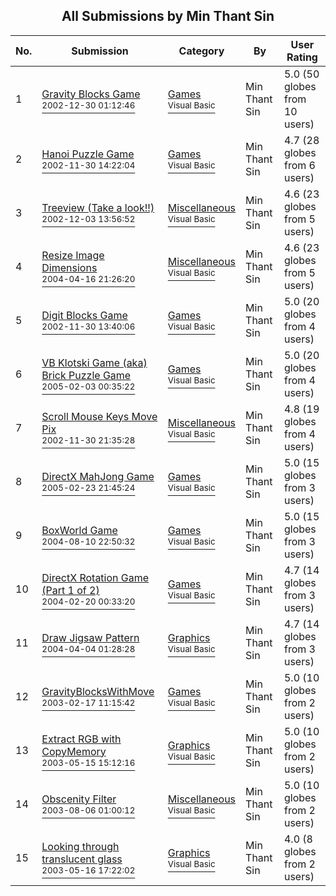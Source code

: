 ﻿<div align="center">

## All Submissions by Min Thant Sin

</div>

No.  | Submission | Category | By   | User Rating
---- | ---------- | -------- | ---- | -----------
1 | [Gravity Blocks Game<br /><sup>2002-12-30 01:12:46</sup>](https://github.com/Planet-Source-Code/min-thant-sin-gravity-blocks-game__1-42003) | [Games<br /><sup>Visual Basic</sup>](../ByCategory/games__1-38.md) | Min Thant Sin | 5.0 (50 globes from 10 users)
2 | [Hanoi Puzzle Game<br /><sup>2002-11-30 14:22:04</sup>](https://github.com/Planet-Source-Code/min-thant-sin-hanoi-puzzle-game__1-41162) | [Games<br /><sup>Visual Basic</sup>](../ByCategory/games__1-38.md) | Min Thant Sin | 4.7 (28 globes from 6 users)
3 | [Treeview \(Take a look\!\!\)<br /><sup>2002-12-03 13:56:52</sup>](https://github.com/Planet-Source-Code/min-thant-sin-treeview-take-a-look__1-41270) | [Miscellaneous<br /><sup>Visual Basic</sup>](../ByCategory/miscellaneous__1-1.md) | Min Thant Sin | 4.6 (23 globes from 5 users)
4 | [Resize Image Dimensions<br /><sup>2004-04-16 21:26:20</sup>](https://github.com/Planet-Source-Code/min-thant-sin-resize-image-dimensions__1-53204) | [Miscellaneous<br /><sup>Visual Basic</sup>](../ByCategory/miscellaneous__1-1.md) | Min Thant Sin | 4.6 (23 globes from 5 users)
5 | [Digit Blocks Game<br /><sup>2002-11-30 13:40:06</sup>](https://github.com/Planet-Source-Code/min-thant-sin-digit-blocks-game__1-41160) | [Games<br /><sup>Visual Basic</sup>](../ByCategory/games__1-38.md) | Min Thant Sin | 5.0 (20 globes from 4 users)
6 | [VB Klotski Game \(aka\) Brick Puzzle Game<br /><sup>2005-02-03 00:35:22</sup>](https://github.com/Planet-Source-Code/min-thant-sin-vb-klotski-game-aka-brick-puzzle-game__1-58657) | [Games<br /><sup>Visual Basic</sup>](../ByCategory/games__1-38.md) | Min Thant Sin | 5.0 (20 globes from 4 users)
7 | [Scroll Mouse Keys Move Pix<br /><sup>2002-11-30 21:35:28</sup>](https://github.com/Planet-Source-Code/min-thant-sin-scroll-mouse-keys-move-pix__1-41164) | [Miscellaneous<br /><sup>Visual Basic</sup>](../ByCategory/miscellaneous__1-1.md) | Min Thant Sin | 4.8 (19 globes from 4 users)
8 | [DirectX MahJong Game<br /><sup>2005-02-23 21:45:24</sup>](https://github.com/Planet-Source-Code/min-thant-sin-directx-mahjong-game__1-51644) | [Games<br /><sup>Visual Basic</sup>](../ByCategory/games__1-38.md) | Min Thant Sin | 5.0 (15 globes from 3 users)
9 | [BoxWorld Game<br /><sup>2004-08-10 22:50:32</sup>](https://github.com/Planet-Source-Code/min-thant-sin-boxworld-game__1-56878) | [Games<br /><sup>Visual Basic</sup>](../ByCategory/games__1-38.md) | Min Thant Sin | 5.0 (15 globes from 3 users)
10 | [DirectX Rotation Game \(Part 1 of 2\)<br /><sup>2004-02-20 00:33:20</sup>](https://github.com/Planet-Source-Code/min-thant-sin-directx-rotation-game-part-1-of-2__1-51888) | [Games<br /><sup>Visual Basic</sup>](../ByCategory/games__1-38.md) | Min Thant Sin | 4.7 (14 globes from 3 users)
11 | [Draw Jigsaw Pattern<br /><sup>2004-04-04 01:28:28</sup>](https://github.com/Planet-Source-Code/min-thant-sin-draw-jigsaw-pattern__1-52854) | [Graphics<br /><sup>Visual Basic</sup>](../ByCategory/graphics__1-46.md) | Min Thant Sin | 4.7 (14 globes from 3 users)
12 | [GravityBlocksWithMove<br /><sup>2003-02-17 11:15:42</sup>](https://github.com/Planet-Source-Code/min-thant-sin-gravityblockswithmove__1-43301) | [Games<br /><sup>Visual Basic</sup>](../ByCategory/games__1-38.md) | Min Thant Sin | 5.0 (10 globes from 2 users)
13 | [Extract RGB with CopyMemory<br /><sup>2003-05-15 15:12:16</sup>](https://github.com/Planet-Source-Code/min-thant-sin-extract-rgb-with-copymemory__1-45495) | [Graphics<br /><sup>Visual Basic</sup>](../ByCategory/graphics__1-46.md) | Min Thant Sin | 5.0 (10 globes from 2 users)
14 | [Obscenity Filter<br /><sup>2003-08-06 01:00:12</sup>](https://github.com/Planet-Source-Code/min-thant-sin-obscenity-filter__1-47439) | [Miscellaneous<br /><sup>Visual Basic</sup>](../ByCategory/miscellaneous__1-1.md) | Min Thant Sin | 5.0 (10 globes from 2 users)
15 | [Looking through translucent glass<br /><sup>2003-05-16 17:22:02</sup>](https://github.com/Planet-Source-Code/min-thant-sin-looking-through-translucent-glass__1-45534) | [Graphics<br /><sup>Visual Basic</sup>](../ByCategory/graphics__1-46.md) | Min Thant Sin | 4.0 (8 globes from 2 users)
